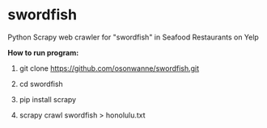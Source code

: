 # swordfish
Python Scrapy web crawler for "swordfish" in Seafood Restaurants on Yelp

**How to run program:**

1. git clone https://github.com/osonwanne/swordfish.git

2. cd swordfish

3. pip install scrapy

4. scrapy crawl swordfish > honolulu.txt